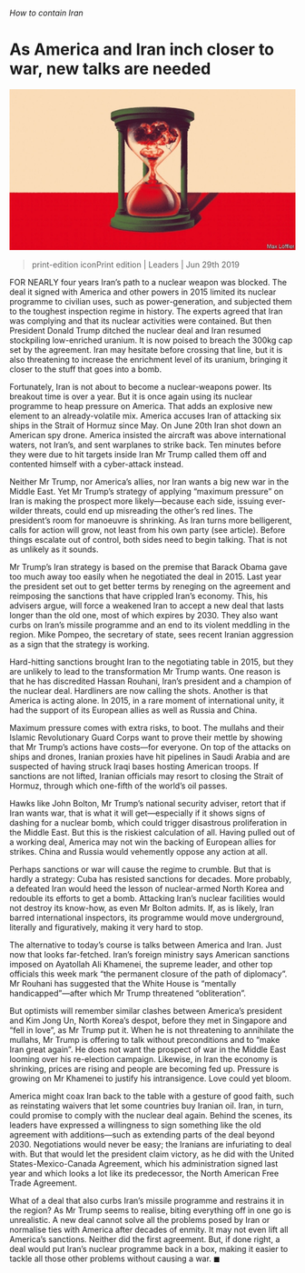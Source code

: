 ###### How to contain Iran

# As America and Iran inch closer to war, new talks are needed 

![image](images/20190629_ldd001_0.jpg) 

> print-edition iconPrint edition | Leaders | Jun 29th 2019 

FOR NEARLY four years Iran’s path to a nuclear weapon was blocked. The deal it signed with America and other powers in 2015 limited its nuclear programme to civilian uses, such as power-generation, and subjected them to the toughest inspection regime in history. The experts agreed that Iran was complying and that its nuclear activities were contained. But then President Donald Trump ditched the nuclear deal and Iran resumed stockpiling low-enriched uranium. It is now poised to breach the 300kg cap set by the agreement. Iran may hesitate before crossing that line, but it is also threatening to increase the enrichment level of its uranium, bringing it closer to the stuff that goes into a bomb. 

Fortunately, Iran is not about to become a nuclear-weapons power. Its breakout time is over a year. But it is once again using its nuclear programme to heap pressure on America. That adds an explosive new element to an already-volatile mix. America accuses Iran of attacking six ships in the Strait of Hormuz since May. On June 20th Iran shot down an American spy drone. America insisted the aircraft was above international waters, not Iran’s, and sent warplanes to strike back. Ten minutes before they were due to hit targets inside Iran Mr Trump called them off and contented himself with a cyber-attack instead. 

Neither Mr Trump, nor America’s allies, nor Iran wants a big new war in the Middle East. Yet Mr Trump’s strategy of applying “maximum pressure” on Iran is making the prospect more likely—because each side, issuing ever-wilder threats, could end up misreading the other’s red lines. The president’s room for manoeuvre is shrinking. As Iran turns more belligerent, calls for action will grow, not least from his own party (see article). Before things escalate out of control, both sides need to begin talking. That is not as unlikely as it sounds. 

Mr Trump’s Iran strategy is based on the premise that Barack Obama gave too much away too easily when he negotiated the deal in 2015. Last year the president set out to get better terms by reneging on the agreement and reimposing the sanctions that have crippled Iran’s economy. This, his advisers argue, will force a weakened Iran to accept a new deal that lasts longer than the old one, most of which expires by 2030. They also want curbs on Iran’s missile programme and an end to its violent meddling in the region. Mike Pompeo, the secretary of state, sees recent Iranian aggression as a sign that the strategy is working. 

Hard-hitting sanctions brought Iran to the negotiating table in 2015, but they are unlikely to lead to the transformation Mr Trump wants. One reason is that he has discredited Hassan Rouhani, Iran’s president and a champion of the nuclear deal. Hardliners are now calling the shots. Another is that America is acting alone. In 2015, in a rare moment of international unity, it had the support of its European allies as well as Russia and China. 

Maximum pressure comes with extra risks, to boot. The mullahs and their Islamic Revolutionary Guard Corps want to prove their mettle by showing that Mr Trump’s actions have costs—for everyone. On top of the attacks on ships and drones, Iranian proxies have hit pipelines in Saudi Arabia and are suspected of having struck Iraqi bases hosting American troops. If sanctions are not lifted, Iranian officials may resort to closing the Strait of Hormuz, through which one-fifth of the world’s oil passes. 

Hawks like John Bolton, Mr Trump’s national security adviser, retort that if Iran wants war, that is what it will get—especially if it shows signs of dashing for a nuclear bomb, which could trigger disastrous proliferation in the Middle East. But this is the riskiest calculation of all. Having pulled out of a working deal, America may not win the backing of European allies for strikes. China and Russia would vehemently oppose any action at all. 

Perhaps sanctions or war will cause the regime to crumble. But that is hardly a strategy: Cuba has resisted sanctions for decades. More probably, a defeated Iran would heed the lesson of nuclear-armed North Korea and redouble its efforts to get a bomb. Attacking Iran’s nuclear facilities would not destroy its know-how, as even Mr Bolton admits. If, as is likely, Iran barred international inspectors, its programme would move underground, literally and figuratively, making it very hard to stop. 

The alternative to today’s course is talks between America and Iran. Just now that looks far-fetched. Iran’s foreign ministry says American sanctions imposed on Ayatollah Ali Khamenei, the supreme leader, and other top officials this week mark “the permanent closure of the path of diplomacy”. Mr Rouhani has suggested that the White House is “mentally handicapped”—after which Mr Trump threatened “obliteration”. 

But optimists will remember similar clashes between America’s president and Kim Jong Un, North Korea’s despot, before they met in Singapore and “fell in love”, as Mr Trump put it. When he is not threatening to annihilate the mullahs, Mr Trump is offering to talk without preconditions and to “make Iran great again”. He does not want the prospect of war in the Middle East looming over his re-election campaign. Likewise, in Iran the economy is shrinking, prices are rising and people are becoming fed up. Pressure is growing on Mr Khamenei to justify his intransigence. Love could yet bloom. 

America might coax Iran back to the table with a gesture of good faith, such as reinstating waivers that let some countries buy Iranian oil. Iran, in turn, could promise to comply with the nuclear deal again. Behind the scenes, its leaders have expressed a willingness to sign something like the old agreement with additions—such as extending parts of the deal beyond 2030. Negotiations would never be easy; the Iranians are infuriating to deal with. But that would let the president claim victory, as he did with the United States-Mexico-Canada Agreement, which his administration signed last year and which looks a lot like its predecessor, the North American Free Trade Agreement. 

What of a deal that also curbs Iran’s missile programme and restrains it in the region? As Mr Trump seems to realise, biting everything off in one go is unrealistic. A new deal cannot solve all the problems posed by Iran or normalise ties with America after decades of enmity. It may not even lift all America’s sanctions. Neither did the first agreement. But, if done right, a deal would put Iran’s nuclear programme back in a box, making it easier to tackle all those other problems without causing a war. ◼ 

